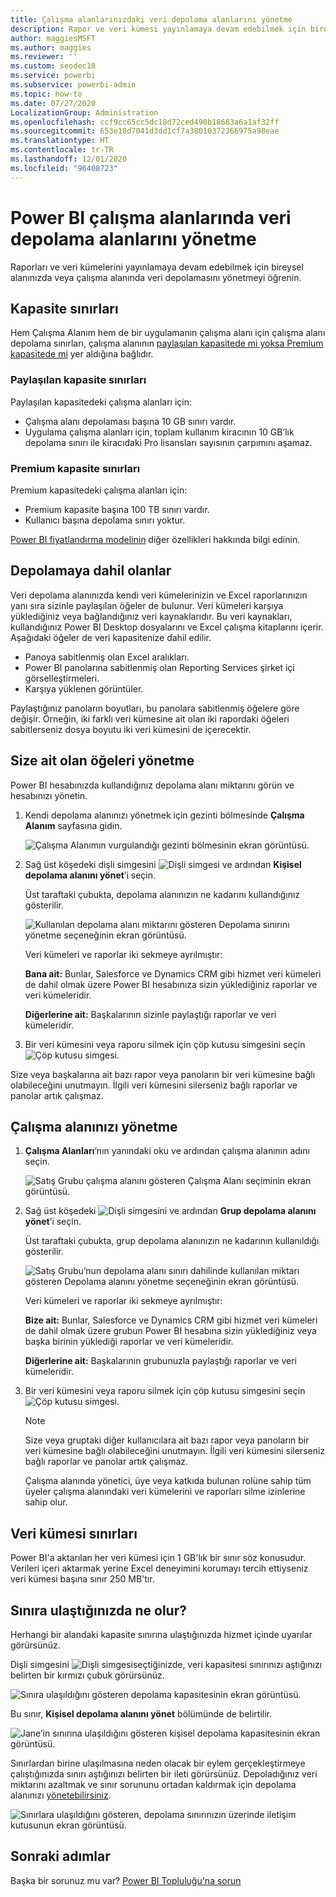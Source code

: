 ```yaml
---
title: Çalışma alanlarınızdaki veri depolama alanlarını yönetme
description: Rapor ve veri kümesi yayınlamaya devam edebilmek için bireysel veya çalışma alanlarınızla veri depolama alanlarınızı yönetmeyi öğrenin.
author: maggiesMSFT
ms.author: maggies
ms.reviewer: ''
ms.custom: seodec18
ms.service: powerbi
ms.subservice: powerbi-admin
ms.topic: how-to
ms.date: 07/27/2020
LocalizationGroup: Administration
ms.openlocfilehash: ccf9cc65cc5dc18d72ced490b18683a6a1af32ff
ms.sourcegitcommit: 653e18d7041d3dd1cf7a38010372366975a98eae
ms.translationtype: HT
ms.contentlocale: tr-TR
ms.lasthandoff: 12/01/2020
ms.locfileid: "96408723"
---
```

# <a name="manage-data-storage-in-power-bi-workspaces"></a>Power BI çalışma alanlarında veri depolama alanlarını yönetme

Raporları ve veri kümelerini yayınlamaya devam edebilmek için bireysel alanınızda veya çalışma alanında veri depolamasını yönetmeyi öğrenin.

## <a name="capacity-limits"></a>Kapasite sınırları

Hem Çalışma Alanım hem de bir uygulamanın çalışma alanı için çalışma alanı depolama sınırları, çalışma alanının [paylaşılan kapasitede mi yoksa Premium kapasitede mi](../fundamentals/service-basic-concepts.md#capacities) yer aldığına bağlıdır.

### <a name="shared-capacity-limits"></a>Paylaşılan kapasite sınırları
Paylaşılan kapasitedeki çalışma alanları için: 

- Çalışma alanı depolaması başına 10 GB sınırı vardır.
- Uygulama çalışma alanları için, toplam kullanım kiracının 10 GB’lık depolama sınırı ile kiracıdaki Pro lisansları sayısının çarpımını aşamaz.

### <a name="premium-capacity-limits"></a>Premium kapasite sınırları
Premium kapasitedeki çalışma alanları için:
- Premium kapasite başına 100 TB sınırı vardır.
- Kullanıcı başına depolama sınırı yoktur.

[Power BI fiyatlandırma modelinin](https://powerbi.microsoft.com/pricing) diğer özellikleri hakkında bilgi edinin.

## <a name="whats-included-in-storage"></a>Depolamaya dahil olanlar

Veri depolama alanınızda kendi veri kümelerinizin ve Excel raporlarınızın yanı sıra sizinle paylaşılan öğeler de bulunur. Veri kümeleri karşıya yüklediğiniz veya bağlandığınız veri kaynaklarıdır. Bu veri kaynakları, kullandığınız Power BI Desktop dosyalarını ve Excel çalışma kitaplarını içerir. Aşağıdaki öğeler de veri kapasitenize dahil edilir.

* Panoya sabitlenmiş olan Excel aralıkları.
* Power BI panolarına sabitlenmiş olan Reporting Services şirket içi görselleştirmeleri.
* Karşıya yüklenen görüntüler.

Paylaştığınız panoların boyutları, bu panolara sabitlenmiş öğelere göre değişir. Örneğin, iki farklı veri kümesine ait olan iki rapordaki öğeleri sabitlerseniz dosya boyutu iki veri kümesini de içerecektir.

## <a name="manage-items-you-own"></a>Size ait olan öğeleri yönetme

Power BI hesabınızda kullandığınız depolama alanı miktarını görün ve hesabınızı yönetin.

1. Kendi depolama alanınızı yönetmek için gezinti bölmesinde **Çalışma Alanım** sayfasına gidin.
   
    ![Çalışma Alanımın vurgulandığı gezinti bölmesinin ekran görüntüsü.](media/service-admin-manage-your-data-storage-in-power-bi/pbi_myworkspace.png)

2. Sağ üst köşedeki dişli simgesini ![Dişli simgesi](media/service-admin-manage-your-data-storage-in-power-bi/pbi_gearicon.png) ve ardından **Kişisel depolama alanını yönet**’i seçin.
   
    Üst taraftaki çubukta, depolama alanınızın ne kadarını kullandığınız gösterilir.
   
    ![Kullanılan depolama alanı miktarını gösteren Depolama sınırını yönetme seçeneğinin ekran görüntüsü.](media/service-admin-manage-your-data-storage-in-power-bi/pbi_persnlstorage.png)
   
    Veri kümeleri ve raporlar iki sekmeye ayrılmıştır:
   
    **Bana ait:** Bunlar, Salesforce ve Dynamics CRM gibi hizmet veri kümeleri de dahil olmak üzere Power BI hesabınıza sizin yüklediğiniz raporlar ve veri kümeleridir.  

    **Diğerlerine ait:** Başkalarının sizinle paylaştığı raporlar ve veri kümeleridir.
1. Bir veri kümesini veya raporu silmek için çöp kutusu simgesini seçin ![Çöp kutusu simgesi](media/service-admin-manage-your-data-storage-in-power-bi/pbi_deleteicon.png).

Size veya başkalarına ait bazı rapor veya panoların bir veri kümesine bağlı olabileceğini unutmayın. İlgili veri kümesini silerseniz bağlı raporlar ve panolar artık çalışmaz.

## <a name="manage-your-workspace"></a>Çalışma alanınızı yönetme
1. **Çalışma Alanları**’nın yanındaki oku ve ardından çalışma alanının adını seçin.
   
    ![Satış Grubu çalışma alanını gösteren Çalışma Alanı seçiminin ekran görüntüsü.](media/service-admin-manage-your-data-storage-in-power-bi/pbi_groupworkspaces.png)
2. Sağ üst köşedeki ![Dişli simgesini](media/service-admin-manage-your-data-storage-in-power-bi/pbi_gearicon.png) ve ardından **Grup depolama alanını yönet**’i seçin.
   
    Üst taraftaki çubukta, grup depolama alanınızın ne kadarının kullanıldığı gösterilir.
   
    ![Satış Grubu’nun depolama alanı sınırı dahilinde kullanılan miktarı gösteren Depolama alanını yönetme seçeneğinin ekran görüntüsü.](media/service-admin-manage-your-data-storage-in-power-bi/pbi_groupstorage.png)
   
    Veri kümeleri ve raporlar iki sekmeye ayrılmıştır:
   
    **Bize ait:** Bunlar, Salesforce ve Dynamics CRM gibi hizmet veri kümeleri de dahil olmak üzere grubun Power BI hesabına sizin yüklediğiniz veya başka birinin yüklediği raporlar ve veri kümeleridir.

    **Diğerlerine ait:** Başkalarının grubunuzla paylaştığı raporlar ve veri kümeleridir.

3. Bir veri kümesini veya raporu silmek için çöp kutusu simgesini seçin ![Çöp kutusu simgesi](media/service-admin-manage-your-data-storage-in-power-bi/pbi_deleteicon.png).
   
   > [!NOTE]
   > Size veya gruptaki diğer kullanıcılara ait bazı rapor veya panoların bir veri kümesine bağlı olabileceğini unutmayın. İlgili veri kümesini silerseniz bağlı raporlar ve panolar artık çalışmaz.
   
   Çalışma alanında yönetici, üye veya katkıda bulunan rolüne sahip tüm üyeler çalışma alanındaki veri kümelerini ve raporları silme izinlerine sahip olur.

## <a name="dataset-limits"></a>Veri kümesi sınırları
Power BI'a aktarılan her veri kümesi için 1 GB'lık bir sınır söz konusudur. Verileri içeri aktarmak yerine Excel deneyimini korumayı tercih ettiyseniz veri kümesi başına sınır 250 MB'tır.

## <a name="what-happens-when-you-reach-a-limit"></a>Sınıra ulaştığınızda ne olur?
Herhangi bir alandaki kapasite sınırına ulaştığınızda hizmet içinde uyarılar görürsünüz. 

Dişli simgesini ![Dişli simgesi](media/service-admin-manage-your-data-storage-in-power-bi/pbi_gearicon.png)seçtiğinizde, veri kapasitesi sınırınızı aştığınızı belirten bir kırmızı çubuk görürsünüz.

![Sınıra ulaşıldığını gösteren depolama kapasitesinin ekran görüntüsü.](media/service-admin-manage-your-data-storage-in-power-bi/manage-storage-limit.png)

Bu sınır, **Kişisel depolama alanını yönet** bölümünde de belirtilir.

 ![Jane’in sınırına ulaşıldığını gösteren kişisel depolama kapasitesinin ekran görüntüsü.](media/service-admin-manage-your-data-storage-in-power-bi/manage-storage-limit2.png)

 Sınırlardan birine ulaşılmasına neden olacak bir eylem gerçekleştirmeye çalıştığınızda sınırı aştığınızı belirten bir ileti görürsünüz. Depoladığınız veri miktarını azaltmak ve sınır sorununu ortadan kaldırmak için depolama alanınızı [yönetebilirsiniz](#manage-items-you-own).

 ![Sınırlara ulaşıldığını gösteren, depolama sınırınızın üzerinde iletişim kutusunun ekran görüntüsü.](media/service-admin-manage-your-data-storage-in-power-bi/powerbi-pro-over-limit.png)

 ## <a name="next-steps"></a>Sonraki adımlar

 Başka bir sorunuz mu var? [Power BI Topluluğu'na sorun](https://community.powerbi.com/)
